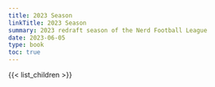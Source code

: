 ```yaml
---
title: 2023 Season
linkTitle: 2023 Season
summary: 2023 redraft season of the Nerd Football League
date: 2023-06-05
type: book
toc: true
---
```


{{< list_children >}}
